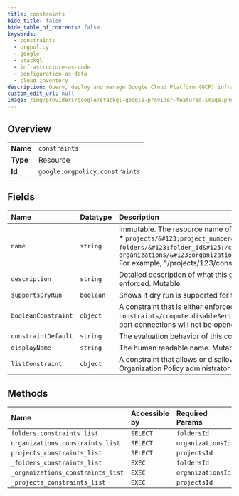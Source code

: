 ```yaml
---
title: constraints
hide_title: false
hide_table_of_contents: false
keywords:
  - constraints
  - orgpolicy
  - google    
  - stackql
  - infrastructure-as-code
  - configuration-as-data
  - cloud inventory
description: Query, deploy and manage Google Cloud Platform (GCP) infrastructure and resources using SQL
custom_edit_url: null
image: /img/providers/google/stackql-google-provider-featured-image.png
---
```

  
    

## Overview
<table><tbody>
<tr><td><b>Name</b></td><td><code>constraints</code></td></tr>
<tr><td><b>Type</b></td><td>Resource</td></tr>
<tr><td><b>Id</b></td><td><code>google.orgpolicy.constraints</code></td></tr>
</tbody></table>

## Fields
| Name | Datatype | Description |
|:-----|:---------|:------------|
| `name` | `string` | Immutable. The resource name of the constraint. Must be in one of the following forms: * `projects/&#123;project_number&#125;/constraints/&#123;constraint_name&#125;` * `folders/&#123;folder_id&#125;/constraints/&#123;constraint_name&#125;` * `organizations/&#123;organization_id&#125;/constraints/&#123;constraint_name&#125;` For example, "/projects/123/constraints/compute.disableSerialPortAccess". |
| `description` | `string` | Detailed description of what this constraint controls as well as how and where it is enforced. Mutable. |
| `supportsDryRun` | `boolean` | Shows if dry run is supported for this constraint or not. |
| `booleanConstraint` | `object` | A constraint that is either enforced or not. For example, a constraint `constraints/compute.disableSerialPortAccess`. If it is enforced on a VM instance, serial port connections will not be opened to that instance. |
| `constraintDefault` | `string` | The evaluation behavior of this constraint in the absence of a policy. |
| `displayName` | `string` | The human readable name. Mutable. |
| `listConstraint` | `object` | A constraint that allows or disallows a list of string values, which are configured by an Organization Policy administrator with a policy. |
## Methods
| Name | Accessible by | Required Params |
|:-----|:--------------|:----------------|
| `folders_constraints_list` | `SELECT` | `foldersId` |
| `organizations_constraints_list` | `SELECT` | `organizationsId` |
| `projects_constraints_list` | `SELECT` | `projectsId` |
| `_folders_constraints_list` | `EXEC` | `foldersId` |
| `_organizations_constraints_list` | `EXEC` | `organizationsId` |
| `_projects_constraints_list` | `EXEC` | `projectsId` |

